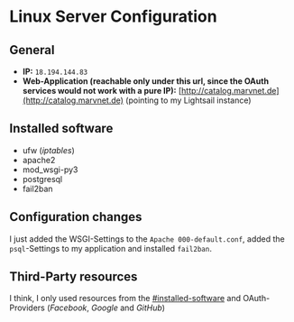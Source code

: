 # Linux Server Configuration
## General
- **IP:** ```18.194.144.83```
- **Web-Application (reachable only under this url, since the OAuth services would not work with a pure IP):** [http://catalog.marvnet.de](http://catalog.marvnet.de) (pointing to my Lightsail instance)

## Installed software
- ufw (_iptables_)
- apache2
- mod_wsgi-py3
- postgresql
- fail2ban

## Configuration changes
I just added the WSGI-Settings to the ```Apache 000-default.conf```, added the ```psql```-Settings to my application and installed ```fail2ban```.

## Third-Party resources
I think, I only used resources from the [#installed-software](Ubuntu-Sources) and OAuth-Providers (_Facebook_, _Google_ and _GitHub_)